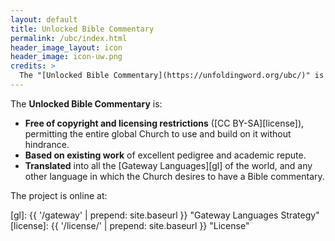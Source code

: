 ```yaml
---
layout: default
title: Unlocked Bible Commentary
permalink: /ubc/index.html
header_image_layout: icon
header_image: icon-uw.png
credits: >
  The "[Unlocked Bible Commentary](https://unfoldingword.org/ubc/)" is developed by [Wycliffe Associates](https://wycliffeassociates.org/) and the [Door43 World Missions Community](https://door43.org/) made available under a [Creative Commons Attribution-ShareAlike 4.0 International](https://creativecommons.org/licenses/by-sa/4.0/) license.
---
```


The **Unlocked Bible Commentary** is:

- **Free of copyright and licensing restrictions** ([CC BY-SA][license]), permitting the entire global Church to use and build on it without hindrance.
- **Based on existing work** of excellent pedigree and academic repute.
- **Translated** into all the [Gateway Languages][gl] of the world, and any other language in which the Church desires to have a Bible commentary.

The project is online at:

[gl]: {{ '/gateway' | prepend: site.baseurl }} "Gateway Languages Strategy"
[license]: {{ '/license/' | prepend: site.baseurl }} "License"
